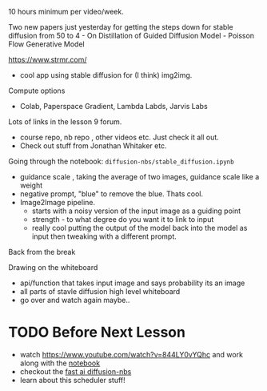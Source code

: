 10 hours minimum per video/week.

Two new papers just yesterday for getting the steps down for stable diffusion from 50 to 4
	- On Distillation of Guided Diffusion  Model
	- Poisson Flow Generative Model

https://www.strmr.com/
- cool app using stable diffusion for (I think) img2img.

Compute options
- Colab, Paperspace Gradient, Lambda Labds, Jarvis Labs

Lots of links in the lesson 9 forum.
- course repo, nb repo , other videos etc. Just check it all out.
- Check out stuff from Jonathan Whitaker etc.

Going through the notebook: `diffusion-nbs/stable_diffusion.ipynb`
- guidance scale , taking the average of two images, guidance scale like a weight
- negative prompt, "blue" to remove the blue. Thats cool.
- Image2Image pipeline.
	- starts with a noisy version of the input image as a guiding point
	- strength - to what degree do you want it to link to input
	- really cool putting the output of the model back into the model as input then tweaking with a different prompt.

Back from the break

Drawing on the whiteboard
- api/function that takes input image and says probability its an image 
- all parts of stavle diffusion high level whiteboard
- go over and watch again maybe..

# TODO Before Next Lesson
- watch https://www.youtube.com/watch?v=844LY0vYQhc and work along with the [notebook](https://github.com/fastai/diffusion-nbs/blob/master/Stable%20Diffusion%20Deep%20Dive.ipynb)
- checkout the [fast ai diffusion-nbs](https://github.com/fastai/diffusion-nbs)
- learn about this scheduler stuff!
